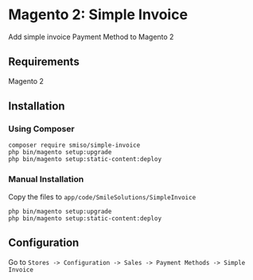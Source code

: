 # Magento 2: Simple Invoice
Add simple invoice Payment Method to Magento 2

## Requirements
Magento 2

## Installation

### Using Composer
    composer require smiso/simple-invoice
	php bin/magento setup:upgrade
	php bin/magento setup:static-content:deploy
	
### Manual Installation
Copy the files to `app/code/SmileSolutions/SimpleInvoice`

	php bin/magento setup:upgrade
	php bin/magento setup:static-content:deploy

## Configuration
Go to `Stores -> Configuration -> Sales -> Payment Methods -> Simple Invoice`
